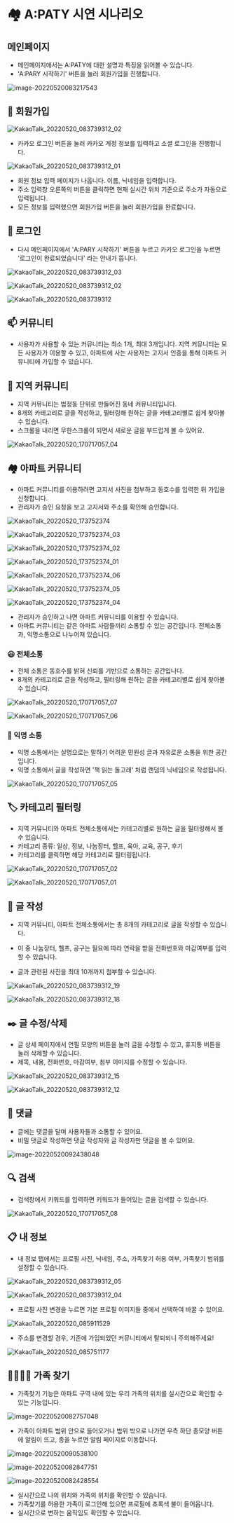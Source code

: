 # 🏘️ A:PATY 시연 시나리오

## 메인페이지

- 메인페이지에서는 A:PATY에 대한 설명과 특징을 읽어볼 수 있습니다.
- 'A:PARY 시작하기' 버튼을 눌러 회원가입을 진행합니다.

![image-20220520083217543](Apaty_시연시나리오.assets/image-20220520083217543.png)



## 👏 회원가입

![KakaoTalk_20220520_083739312_02](Apaty_시연시나리오.assets/KakaoTalk_20220520_083739312_02.png)

- 카카오 로그인 버튼을 눌러 카카오 계정 정보를 입력하고 소셜 로그인을 진행합니다.

![KakaoTalk_20220520_083739312_01](Apaty_시연시나리오.assets/KakaoTalk_20220520_083739312_01.png)

- 회원 정보 입력 페이지가 나옵니다. 이름, 닉네임을 입력합니다.
- 주소 입력창 오른쪽의 버튼을 클릭하면 현재 실시간 위치 기준으로 주소가 자동으로 입력됩니다. 
- 모든 정보를 입력했으면 회원가입 버튼을 눌러 회원가입을 완료합니다.



## 📱 로그인

- 다시 메인페이지에서 'A:PARY 시작하기' 버튼을 누르고 카카오 로그인을 누르면 '로그인이 완료되었습니다' 라는 안내가 뜹니다.

![KakaoTalk_20220520_083739312_03](Apaty_시연시나리오.assets/KakaoTalk_20220520_083739312_03.png)

![KakaoTalk_20220520_083739312_02](Apaty_시연시나리오.assets/KakaoTalk_20220520_083739312_02.png)

![KakaoTalk_20220520_083739312](Apaty_시연시나리오.assets/KakaoTalk_20220520_083739312.png)



## 📫 커뮤니티

- 사용자가 사용할 수 있는 커뮤니티는 최소 1개, 최대 3개입니다. 지역 커뮤니티는 모든 사용자가 이용할 수 있고, 아파트에 사는 사용자는 고지서 인증을 통해 아파트 커뮤니티에 가입할 수 있습니다.



## 📍 지역 커뮤니티

- 지역 커뮤니티는 법정동 단위로 만들어진 동네 커뮤니티입니다. 
- 8개의 카테고리로 글을 작성하고, 필터링해 원하는 글을 카테고리별로 쉽게 찾아볼 수 있습니다.
- 스크롤을 내리면 무한스크롤이 되면서 새로운 글을 부드럽게 볼 수 있어요.

![KakaoTalk_20220520_170717057_04](Apaty_시연시나리오.assets/KakaoTalk_20220520_170717057_04.png)







## 🏘️ 아파트 커뮤니티

- 아파트 커뮤니티를 이용하려면 고지서 사진을 첨부하고 동호수를 입력한 뒤 가입을 신청합니다.
- 관리자가 승인 요청을 보고 고지서와 주소를 확인해 승인합니다.

![KakaoTalk_20220520_173752374](Apaty_시연시나리오.assets/KakaoTalk_20220520_173752374.png)

![KakaoTalk_20220520_173752374_03](Apaty_시연시나리오.assets/KakaoTalk_20220520_173752374_03.png)

![KakaoTalk_20220520_173752374_02](Apaty_시연시나리오.assets/KakaoTalk_20220520_173752374_02.png)

![KakaoTalk_20220520_173752374_01](Apaty_시연시나리오.assets/KakaoTalk_20220520_173752374_01.png)

![KakaoTalk_20220520_173752374_06](Apaty_시연시나리오.assets/KakaoTalk_20220520_173752374_06.png)

![KakaoTalk_20220520_173752374_05](Apaty_시연시나리오.assets/KakaoTalk_20220520_173752374_05.png)

![KakaoTalk_20220520_173752374_04](Apaty_시연시나리오.assets/KakaoTalk_20220520_173752374_04.png)







- 관리자가 승인하고 나면 아파트 커뮤니티를 이용할 수 있습니다.
- 아파트 커뮤니티는 같은 아파트 사람들끼리 소통할 수 있는 공간입니다. 전체소통과, 익명소통으로 나누어져 있습니다. 



### 😃 전체소통

- 전체 소통은 동호수를 밝혀 신뢰를 기반으로 소통하는 공간입니다.
- 8개의 카테고리로 글을 작성하고, 필터링해 원하는 글을 카테고리별로 쉽게 찾아볼 수 있습니다.

![KakaoTalk_20220520_170717057_07](Apaty_시연시나리오.assets/KakaoTalk_20220520_170717057_07.png)

![KakaoTalk_20220520_170717057_06](Apaty_시연시나리오.assets/KakaoTalk_20220520_170717057_06.png)



### 🤫 익명 소통

- 익명 소통에서는 실명으로는 말하기 어려운 민원성 글과 자유로운 소통을 위한 공간입니다. 
- 익명 소통에서 글을 작성하면 '책 읽는 돌고래' 처럼 랜덤의 닉네임으로 작성됩니다.

![KakaoTalk_20220520_170717057_05](Apaty_시연시나리오.assets/KakaoTalk_20220520_170717057_05.png)

## 🏷️ 카테고리 필터링

- 지역 커뮤니티와 아파트 전체소통에서는 카테고리별로 원하는 글을 필터링해서 볼 수 있습니다.
- 카테고리 종류: 일상, 정보, 나눔장터, 헬프, 육아, 교육, 공구, 후기
- 카테고리를 클릭하면 해당 카테고리로 필터링됩니다.

![KakaoTalk_20220520_170717057_02](Apaty_시연시나리오.assets/KakaoTalk_20220520_170717057_02.png)

![KakaoTalk_20220520_170717057_01](Apaty_시연시나리오.assets/KakaoTalk_20220520_170717057_01.png)



## 📝 글 작성

- 지역 커뮤니티, 아파트 전체소통에서는 총 8개의 카테고리로 글을 작성할 수 있습니다.

- 이 중 나눔장터, 헬프, 공구는 필요에 따라 연락을 받을 전화번호와 마감여부를 입력할 수 있습니다. 
- 글과 관련된 사진을 최대 10개까지 첨부할 수 있습니다.

![KakaoTalk_20220520_083739312_19](Apaty_시연시나리오.assets/KakaoTalk_20220520_083739312_19.png)



![KakaoTalk_20220520_083739312_18](Apaty_시연시나리오.assets/KakaoTalk_20220520_083739312_18.png)



## ✒️ 글 수정/삭제

- 글 상세 페이지에서 연필 모양의 버튼을 눌러 글을 수정할 수 있고, 휴지통 버튼을 눌러 삭제할 수 있습니다.
- 제목, 내용, 전화번호, 마감여부, 첨부 이미지를 수정할 수 있습니다.

![KakaoTalk_20220520_083739312_15](Apaty_시연시나리오.assets/KakaoTalk_20220520_083739312_15.png)

![KakaoTalk_20220520_083739312_12](Apaty_시연시나리오.assets/KakaoTalk_20220520_083739312_12.png)



## 💬 댓글

- 글에는 댓글을 달며 사용자들과 소통할 수 있어요.
- 비밀 댓글로 작성하면 댓글 작성자와 글 작성자만 댓글을 볼 수 있어요.

![image-20220520092438048](Apaty_시연시나리오.assets/image-20220520092438048.png)



## :mag: 검색

- 검색창에서 키워드를 입력하면 키워드가 들어있는 글을 검색할 수 있습니다.

![KakaoTalk_20220520_170717057_08](Apaty_시연시나리오.assets/KakaoTalk_20220520_170717057_08.png)

## 📋 내 정보

- 내 정보 탭에서는 프로필 사진, 닉네임, 주소, 가족찾기 허용 여부, 가족찾기 범위를 설정할 수 있습니다.

![KakaoTalk_20220520_083739312_05](Apaty_시연시나리오.assets/KakaoTalk_20220520_083739312_05.png)

![KakaoTalk_20220520_083739312_04](Apaty_시연시나리오.assets/KakaoTalk_20220520_083739312_04.png)

- 프로필 사진 변경을 누르면 기본 프로필 이미지들 중에서 선택하여 바꿀 수 있어요.

![KakaoTalk_20220520_085911529](Apaty_시연시나리오.assets/KakaoTalk_20220520_085911529.png)

- 주소를 변경할 경우, 기존에 가입되었던 커뮤니티에서 탈퇴되니 주의해주세요!

![KakaoTalk_20220520_085751177](Apaty_시연시나리오.assets/KakaoTalk_20220520_085751177.png)



## 👨‍👩‍👧‍👦 가족 찾기

- 가족찾기 기능은 아파트 구역 내에 있는 우리 가족의 위치를 실시간으로 확인할 수 있는 기능입니다. 

![image-20220520082757048](Apaty_시연시나리오.assets/image-20220520082757048.png)

- 가족이 아파트 범위 안으로 들어오거나 범위 밖으로 나가면 우측 하단 종모양 버튼에 알림이 뜨고, 종을 누르면 알림 페이지로 이동합니다.

![image-20220520090538100](Apaty_시연시나리오.assets/image-20220520090538100.png)

![image-20220520082847751](Apaty_시연시나리오.assets/image-20220520082847751.png)





![image-20220520082428554](Apaty_시연시나리오.assets/image-20220520082428554.png)

- 실시간으로 나의 위치와 가족의 위치를 확인할 수 있습니다.
- 가족찾기를 허용한 가족이 로그인해 있으면 프로필에 초록색 불이 들어옵니다.
- 실시간으로 변하는 움직임도 확인할 수 있습니다.
